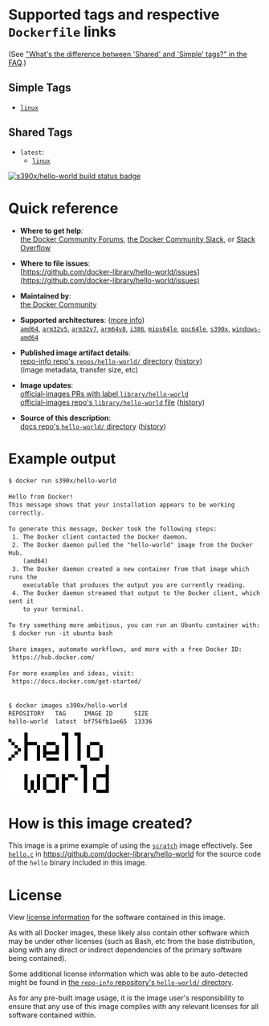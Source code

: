 <!--

********************************************************************************

WARNING:

    DO NOT EDIT "hello-world/README.md"

    IT IS AUTO-GENERATED

    (from the other files in "hello-world/" combined with a set of templates)

********************************************************************************

-->

# Supported tags and respective `Dockerfile` links

(See ["What's the difference between 'Shared' and 'Simple' tags?" in the FAQ](https://github.com/docker-library/faq#whats-the-difference-between-shared-and-simple-tags).)

## Simple Tags

-	[`linux`](https://github.com/docker-library/hello-world/blob/7ecae6978055d2fb6960e2a29d24a2af612e2716/s390x/hello-world/Dockerfile)

## Shared Tags

-	`latest`:
	-	[`linux`](https://github.com/docker-library/hello-world/blob/7ecae6978055d2fb6960e2a29d24a2af612e2716/s390x/hello-world/Dockerfile)

[![s390x/hello-world build status badge](https://img.shields.io/jenkins/s/https/doi-janky.infosiftr.net/job/multiarch/job/s390x/job/hello-world.svg?label=s390x/hello-world%20%20build%20job)](https://doi-janky.infosiftr.net/job/multiarch/job/s390x/job/hello-world/)

# Quick reference

-	**Where to get help**:  
	[the Docker Community Forums](https://forums.docker.com/), [the Docker Community Slack](http://dockr.ly/slack), or [Stack Overflow](https://stackoverflow.com/search?tab=newest&q=docker)

-	**Where to file issues**:  
	[https://github.com/docker-library/hello-world/issues](https://github.com/docker-library/hello-world/issues)

-	**Maintained by**:  
	[the Docker Community](https://github.com/docker-library/hello-world)

-	**Supported architectures**: ([more info](https://github.com/docker-library/official-images#architectures-other-than-amd64))  
	[`amd64`](https://hub.docker.com/r/amd64/hello-world/), [`arm32v5`](https://hub.docker.com/r/arm32v5/hello-world/), [`arm32v7`](https://hub.docker.com/r/arm32v7/hello-world/), [`arm64v8`](https://hub.docker.com/r/arm64v8/hello-world/), [`i386`](https://hub.docker.com/r/i386/hello-world/), [`mips64le`](https://hub.docker.com/r/mips64le/hello-world/), [`ppc64le`](https://hub.docker.com/r/ppc64le/hello-world/), [`s390x`](https://hub.docker.com/r/s390x/hello-world/), [`windows-amd64`](https://hub.docker.com/r/winamd64/hello-world/)

-	**Published image artifact details**:  
	[repo-info repo's `repos/hello-world/` directory](https://github.com/docker-library/repo-info/blob/master/repos/hello-world) ([history](https://github.com/docker-library/repo-info/commits/master/repos/hello-world))  
	(image metadata, transfer size, etc)

-	**Image updates**:  
	[official-images PRs with label `library/hello-world`](https://github.com/docker-library/official-images/pulls?q=label%3Alibrary%2Fhello-world)  
	[official-images repo's `library/hello-world` file](https://github.com/docker-library/official-images/blob/master/library/hello-world) ([history](https://github.com/docker-library/official-images/commits/master/library/hello-world))

-	**Source of this description**:  
	[docs repo's `hello-world/` directory](https://github.com/docker-library/docs/tree/master/hello-world) ([history](https://github.com/docker-library/docs/commits/master/hello-world))

# Example output

```console
$ docker run s390x/hello-world

Hello from Docker!
This message shows that your installation appears to be working correctly.

To generate this message, Docker took the following steps:
 1. The Docker client contacted the Docker daemon.
 2. The Docker daemon pulled the "hello-world" image from the Docker Hub.
    (amd64)
 3. The Docker daemon created a new container from that image which runs the
    executable that produces the output you are currently reading.
 4. The Docker daemon streamed that output to the Docker client, which sent it
    to your terminal.

To try something more ambitious, you can run an Ubuntu container with:
 $ docker run -it ubuntu bash

Share images, automate workflows, and more with a free Docker ID:
 https://hub.docker.com/

For more examples and ideas, visit:
 https://docs.docker.com/get-started/


$ docker images s390x/hello-world
REPOSITORY   TAG     IMAGE ID      SIZE
hello-world  latest  bf756fb1ae65  13336
```

![logo](https://raw.githubusercontent.com/docker-library/docs/01c12653951b2fe592c1f93a13b4e289ada0e3a1/hello-world/logo.png)

# How is this image created?

This image is a prime example of using the [`scratch`](https://hub.docker.com/_/scratch/) image effectively. See [`hello.c`](https://github.com/docker-library/hello-world/blob/master/hello.c) in https://github.com/docker-library/hello-world for the source code of the `hello` binary included in this image.

# License

View [license information](https://github.com/docker-library/hello-world/blob/master/LICENSE) for the software contained in this image.

As with all Docker images, these likely also contain other software which may be under other licenses (such as Bash, etc from the base distribution, along with any direct or indirect dependencies of the primary software being contained).

Some additional license information which was able to be auto-detected might be found in [the `repo-info` repository's `hello-world/` directory](https://github.com/docker-library/repo-info/tree/master/repos/hello-world).

As for any pre-built image usage, it is the image user's responsibility to ensure that any use of this image complies with any relevant licenses for all software contained within.
